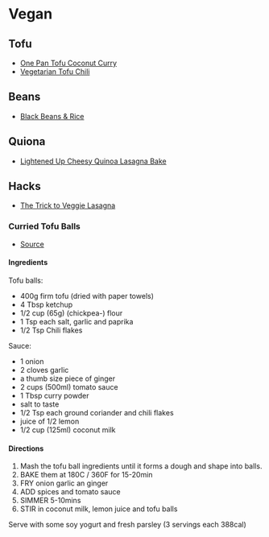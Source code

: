 # Vegan

## Tofu
- [One Pan Tofu Coconut Curry](https://www.yayforfood.com/recipes/tofu-coconut-curry/)
- [Vegetarian Tofu Chili](https://www.thespruceeats.com/vegetarian-tofu-chili-recipe-3378151)

## Beans
- [Black Beans & Rice](https://cafedelites.com/black-beans-rice-recipe/)

## Quiona
- [Lightened Up Cheesy Quinoa Lasagna Bake](https://www.averiecooks.com/lightened-up-cheesy-quinoa-lasagna-bake/)

## Hacks
- [The Trick to Veggie Lasagna](https://blog.blueapron.com/home-chef-the-trick-to-veggie-lasagna/)

### Curried Tofu Balls

- [Source](https://www.instagram.com/reel/CQMYCoQq8Wy/)

#### Ingredients

Tofu balls:
- 400g firm tofu (dried with paper towels)
- 4 Tbsp ketchup
- 1/2 cup (65g) (chickpea-) flour
- 1 Tsp each salt, garlic and paprika
- 1/2 Tsp Chili flakes

Sauce:
- 1 onion
- 2 cloves garlic
- a thumb size piece of ginger
- 2 cups (500ml) tomato sauce
- 1 Tbsp curry powder
- salt to taste
- 1/2 Tsp each ground coriander and chili flakes
- juice of 1/2 lemon
- 1/2 cup (125ml) coconut milk

#### Directions

1. Mash the tofu ball ingredients until it forms a dough and shape into balls.
2. BAKE them at 180C / 360F for 15-20min
3. FRY onion garlic an ginger
4. ADD spices and tomato sauce
5. SIMMER 5-10mins
6. STIR in coconut milk, lemon juice and tofu balls

Serve with some soy yogurt and fresh parsley (3 servings each 388cal)


